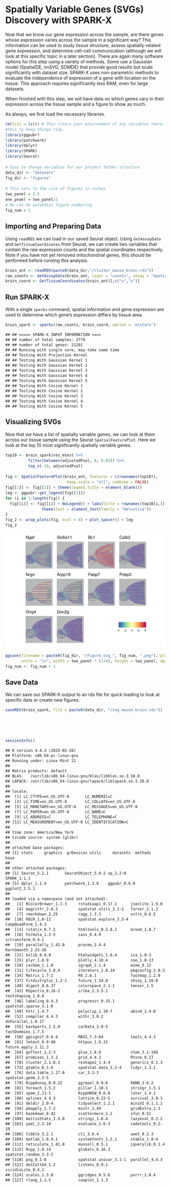 # Spatially Variable Genes (SVGs) Discovery with SPARK-X



Now that we know our gene expression across the sample, are there genes whose expression varies across the sample in a significant way? This information can be used to study tissue structure, assess spatially-related gene expression, and determine cell-cell communication (although we will look at this specific topic in a later section). There are again many software options for this step using a variety of methods. Some use a Gaussian model (SpatialDE, nnSVG, SOMDE) that provide good results but scale significantly with dataset size. SPARK-X uses non-parametric methods to evaluate the independence of expression of a gene with location on the tissue. This approach requires significantly less RAM, even for large datasets.

When finished with this step, we will have data on which genes vary in their expression across the tissue sample and a figure to show as much.

As always, we first load the necessary libraries.


``` r
rm(list = ls()) # This clears your environment of any variables there. We do 
#this to keep things tidy.
library(ggpubr)
library(patchwork)
library(dplyr)
library(SPARK)
library(Seurat)

# Easy to change variables for our project folder structure
data_dir <- "datasets"
fig_dir <- "figures"

# This sets to the size of figures in inches
two_panel = 3.5
one_pnael = two_panel/2
# We can do automatic figure numbering.
fig_num = 1
```

## Importing and Preparing Data

Using `readRDS` we can load in our saved Seurat object. Using `GetAssayData` and `GetTissueCoordinates` from Seurat, we can create two variables that contain the raw expression counts and the spatial coordinates respectively. Note if you have not yet removed mitochondrial genes, this should be performed before running this analysis.


``` r
brain_ant <- readRDS(paste0(data_dir,"/cluster_mouse_brain.rds"))
raw_counts <- GetAssayData(brain_ant, layer = "counts", assay = "Spatial")
brain_coord <- GetTissueCoordinates(brain_ant)[,c("x","y")]
```

## Run SPARK-X

With a single `sparkx` command, spatial information and gene expression are used to determine which gene’s expression differs by tissue area.


``` r
brain_spark <- sparkx(raw_counts, brain_coord, option = 'mixture')
```

```
## ## ===== SPARK-X INPUT INFORMATION ==== 
## ## number of total samples: 2779 
## ## number of total genes: 21201 
## ## Running with single core, may take some time 
## ## Testing With Projection Kernel
## ## Testing With Gaussian Kernel 1
## ## Testing With Gaussian Kernel 2
## ## Testing With Gaussian Kernel 3
## ## Testing With Gaussian Kernel 4
## ## Testing With Gaussian Kernel 5
## ## Testing With Cosine Kernel 1
## ## Testing With Cosine Kernel 2
## ## Testing With Cosine Kernel 3
## ## Testing With Cosine Kernel 4
## ## Testing With Cosine Kernel 5
```

## Visualizing SVGs

Now that we have a list of spatially variable genes, we can look at them across our tissue sample using the Seurat `SpatialFeaturePlot`. Here we look at the top 10 most significantly spatially variable genes.


``` r
top10 <- brain_spark$res_mtest %>%
          filter(between(adjustedPval, 0, 0.05)) %>%
          top_n(-10, adjustedPval)

fig <- SpatialFeaturePlot(brain_ant, features = c(rownames(top10)), 
                           keep.scale = "all", combine = FALSE)
fig[[1]] <- fig[[1]] + theme(legend.title = element_blank())
leg <- ggpubr::get_legend(fig[[1]])
for (i in 1:length(fig)) {
  fig[[i]] <- fig[[i]] + NoLegend() + labs(title = rownames(top10[i,])) +
                theme(text = element_text(family = "Helvetica"))
}
fig_2 <- wrap_plots(fig, ncol = 4) + plot_spacer() + leg
fig_2
```

<img src="04-SVGs_files/figure-html/SVG_plot-1.png" width="672" />

``` r
ggsave(filename = paste0(fig_dir, "/Figure_svg_", fig_num, ".png"), plot = fig_2,
       units = "in", width = two_panel * (7/4), height = two_panel, dpi = 300)
fig_num <- fig_num + 1
```

## Save Data

We can save our SPARK-X output to an rds file for quick loading to look at specific data or create new figures.


``` r
saveRDS(brain_spark, file = paste0(data_dir, "/svg_mouse_brain.rds"))
```
<br>
<br>
<br>

``` r
sessionInfo()
```

```
## R version 4.4.3 (2025-02-28)
## Platform: x86_64-pc-linux-gnu
## Running under: Linux Mint 21
## 
## Matrix products: default
## BLAS:   /usr/lib/x86_64-linux-gnu/blas/libblas.so.3.10.0 
## LAPACK: /usr/lib/x86_64-linux-gnu/lapack/liblapack.so.3.10.0
## 
## locale:
##  [1] LC_CTYPE=en_US.UTF-8       LC_NUMERIC=C              
##  [3] LC_TIME=en_US.UTF-8        LC_COLLATE=en_US.UTF-8    
##  [5] LC_MONETARY=en_US.UTF-8    LC_MESSAGES=en_US.UTF-8   
##  [7] LC_PAPER=en_US.UTF-8       LC_NAME=C                 
##  [9] LC_ADDRESS=C               LC_TELEPHONE=C            
## [11] LC_MEASUREMENT=en_US.UTF-8 LC_IDENTIFICATION=C       
## 
## time zone: America/New_York
## tzcode source: system (glibc)
## 
## attached base packages:
## [1] stats     graphics  grDevices utils     datasets  methods   base     
## 
## other attached packages:
## [1] Seurat_5.2.1       SeuratObject_5.0.2 sp_2.2-0           SPARK_1.1.1       
## [5] dplyr_1.1.4        patchwork_1.3.0    ggpubr_0.6.0       ggplot2_3.5.1     
## 
## loaded via a namespace (and not attached):
##   [1] RColorBrewer_1.1-3     rstudioapi_0.17.1      jsonlite_1.9.0        
##   [4] magrittr_2.0.3         spatstat.utils_3.1-2   farver_2.1.2          
##   [7] rmarkdown_2.29         ragg_1.3.3             vctrs_0.6.5           
##  [10] ROCR_1.0-11            spatstat.explore_3.3-4 CompQuadForm_1.4.3    
##  [13] rstatix_0.7.2          htmltools_0.5.8.1      broom_1.0.7           
##  [16] Formula_1.2-5          sass_0.4.9             sctransform_0.4.1     
##  [19] parallelly_1.42.0      pracma_2.4.4           KernSmooth_2.23-26    
##  [22] bslib_0.9.0            htmlwidgets_1.6.4      ica_1.0-3             
##  [25] plyr_1.8.9             plotly_4.10.4          zoo_1.8-13            
##  [28] cachem_1.1.0           igraph_2.1.4           mime_0.12             
##  [31] lifecycle_1.0.4        iterators_1.0.14       pkgconfig_2.0.3       
##  [34] Matrix_1.7-2           R6_2.6.1               fastmap_1.2.0         
##  [37] fitdistrplus_1.2-2     future_1.34.0          shiny_1.10.0          
##  [40] digest_0.6.37          colorspace_2.1-1       tensor_1.5            
##  [43] RSpectra_0.16-2        irlba_2.3.5.1          textshaping_1.0.0     
##  [46] labeling_0.4.3         progressr_0.15.1       spatstat.sparse_3.1-0 
##  [49] httr_1.4.7             polyclip_1.10-7        abind_1.4-8           
##  [52] compiler_4.4.3         withr_3.0.2            doParallel_1.0.17     
##  [55] backports_1.5.0        carData_3.0-5          fastDummies_1.7.5     
##  [58] ggsignif_0.6.4         MASS_7.3-64            tools_4.4.3           
##  [61] lmtest_0.9-40          httpuv_1.6.15          future.apply_1.11.3   
##  [64] goftest_1.2-3          glue_1.8.0             nlme_3.1-168          
##  [67] promises_1.3.2         grid_4.4.3             Rtsne_0.17            
##  [70] cluster_2.1.8.1        reshape2_1.4.4         generics_0.1.3        
##  [73] gtable_0.3.6           spatstat.data_3.1-4    tidyr_1.3.1           
##  [76] data.table_1.17.0      car_3.1-3              spatstat.geom_3.3-5   
##  [79] RcppAnnoy_0.0.22       ggrepel_0.9.6          RANN_2.6.2            
##  [82] foreach_1.5.2          pillar_1.10.1          stringr_1.5.1         
##  [85] spam_2.11-1            RcppHNSW_0.6.0         later_1.4.1           
##  [88] splines_4.4.3          lattice_0.22-5         survival_3.8-3        
##  [91] deldir_2.0-4           tidyselect_1.2.1       miniUI_0.1.1.1        
##  [94] pbapply_1.7-2          knitr_1.49             gridExtra_2.3         
##  [97] bookdown_0.42          scattermore_1.2        xfun_0.51             
## [100] matrixStats_1.5.0      stringi_1.8.4          lazyeval_0.2.2        
## [103] yaml_2.3.10            evaluate_1.0.3         codetools_0.2-19      
## [106] tibble_3.2.1           cli_3.6.4              uwot_0.2.3            
## [109] matlab_1.0.4.1         systemfonts_1.2.1      xtable_1.8-4          
## [112] reticulate_1.41.0      munsell_0.5.1          jquerylib_0.1.4       
## [115] Rcpp_1.0.14            globals_0.16.3         spatstat.random_3.3-2 
## [118] png_0.1-8              spatstat.univar_3.1-1  parallel_4.4.3        
## [121] dotCall64_1.2          listenv_0.9.1          viridisLite_0.4.2     
## [124] scales_1.3.0           ggridges_0.5.6         purrr_1.0.4           
## [127] rlang_1.1.5            cowplot_1.1.3
```

